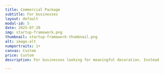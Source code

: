 ```yaml
---
title: Commercial Package
subtitle: For businesses
layout: default
modal-id: 5
date: 2025-07-20
img: startup-framework.png
thumbnail: startup-framework-thumbnail.png
alt: image-alt
numportraits: 1+
canvas: Custom
price: Custom
description: For businesses looking for meaningful decoration. Instead of making a portrait for a human being, we create a visual descriptor profile based on your business vision, core values, team culture, etc. Due to the nature of this endeavour, we will be creating a custom model for mapping visual descriptors based on the nature of your business, and multiple discussions with founders or representatives instead of a snapshot session questionnaire. 

---
```

